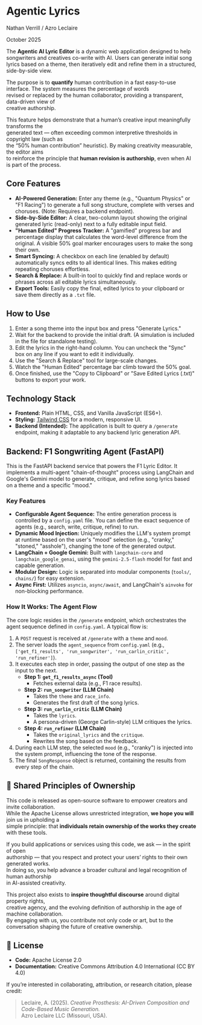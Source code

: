 # Agentic Lyrics

Nathan Verrill / Azro Leclaire

October 2025

The **Agentic AI Lyric Editor** is a dynamic web application designed to help songwriters and creatives co-write with AI. Users can generate initial song lyrics based on a theme, then iteratively edit and refine them in a structured, side-by-side view.

The purpose is to **quantify** human contribution in a fast easy-to-use interface. The system measures the percentage of words  
revised or replaced by the human collaborator, providing a transparent, data-driven view of  
creative authorship.

This feature helps demonstrate that a human’s creative input meaningfully transforms the  
generated text — often exceeding common interpretive thresholds in copyright law (such as  
the “50% human contribution” heuristic). By making creativity measurable, the editor aims  
to reinforce the principle that **human revision is authorship**, even when AI is part of the process.

## Core Features

- **AI-Powered Generation:** Enter any theme (e.g., "Quantum Physics" or "F1 Racing") to generate a full song structure, complete with verses and choruses. (Note: Requires a backend endpoint).
- **Side-by-Side Editor:** A clear, two-column layout showing the original generated lyric (read-only) next to a fully editable input field.
- **"Human Edited" Progress Tracker:** A "gamified" progress bar and percentage display that calculates the word-level difference from the original. A visible 50% goal marker encourages users to make the song their own.
- **Smart Syncing:** A checkbox on each line (enabled by default) automatically syncs edits to all identical lines. This makes editing repeating choruses effortless.
- **Search & Replace:** A built-in tool to quickly find and replace words or phrases across all editable lyrics simultaneously.
- **Export Tools:** Easily copy the final, edited lyrics to your clipboard or save them directly as a `.txt` file.

## How to Use

1.  Enter a song theme into the input box and press "Generate Lyrics."
2.  Wait for the backend to provide the initial draft. (A simulation is included in the file for standalone testing).
3.  Edit the lyrics in the right-hand column. You can uncheck the "Sync" box on any line if you want to edit it individually.
4.  Use the "Search & Replace" tool for large-scale changes.
5.  Watch the "Human Edited" percentage bar climb toward the 50% goal.
6.  Once finished, use the "Copy to Clipboard" or "Save Edited Lyrics (.txt)" buttons to export your work.

## Technology Stack

- **Frontend:** Plain HTML, CSS, and Vanilla JavaScript (ES6+).
- **Styling:** [Tailwind CSS](https://tailwindcss.com/) for a modern, responsive UI.
- **Backend (Intended):** The application is built to query a `/generate` endpoint, making it adaptable to any backend lyric generation API.

## Backend: F1 Songwriting Agent (FastAPI)

This is the FastAPI backend service that powers the F1 Lyric Editor. It implements a multi-agent "chain-of-thought" process using LangChain and Google's Gemini model to generate, critique, and refine song lyrics based on a theme and a specific "mood."

### Key Features

- **Configurable Agent Sequence:** The entire generation process is controlled by a `config.yaml` file. You can define the exact sequence of agents (e.g., search, write, critique, refine) to run.
- **Dynamic Mood Injection:** Uniquely modifies the LLM's system prompt at runtime based on the user's "mood" selection (e.g., "cranky," "stoned," "asshole"), changing the tone of the generated output.
- **LangChain + Google Gemini:** Built with `langchain-core` and `langchain_google_genai`, using the `gemini-2.5-flash` model for fast and capable generation.
- **Modular Design:** Logic is separated into modular components (`tools/`, `chains/`) for easy extension.
- **Async First:** Utilizes `asyncio`, `async/await`, and LangChain's `ainvoke` for non-blocking performance.

### How It Works: The Agent Flow

The core logic resides in the `/generate` endpoint, which orchestrates the agent sequence defined in `config.yaml`. A typical flow is:

1.  A `POST` request is received at `/generate` with a `theme` and `mood`.
2.  The server loads the `agent_sequence` from `config.yaml` (e.g., `['get_f1_results', 'run_songwriter', 'run_carlin_critic', 'run_refiner']`).
3.  It executes each step in order, passing the output of one step as the input to the next.
    - **Step 1: `get_f1_results_async` (Tool)**
      - Fetches external data (e.g., F1 race results).
    - **Step 2: `run_songwriter` (LLM Chain)**
      - Takes the `theme` and `race_info`.
      - Generates the first draft of the song lyrics.
    - **Step 3: `run_carlin_critic` (LLM Chain)**
      - Takes the `lyrics`.
      - A persona-driven (George Carlin-style) LLM critiques the lyrics.
    - **Step 4: `run_refiner` (LLM Chain)**
      - Takes the `original_lyrics` and the `critique`.
      - Rewrites the song based on the feedback.
4.  During each LLM step, the selected `mood` (e.g., "cranky") is injected into the system prompt, influencing the tone of the response.
5.  The final `SongResponse` object is returned, containing the results from every step of the chain.

## 🤝 Shared Principles of Ownership

This code is released as open-source software to empower creators and invite collaboration.  
While the Apache License allows unrestricted integration, **we hope you will** join us in upholding a  
simple principle: that **individuals retain ownership of the works they create** with these tools.

If you build applications or services using this code, we ask — in the spirit of open  
authorship — that you respect and protect your users’ rights to their own generated works.  
In doing so, you help advance a broader cultural and legal recognition of human authorship  
in AI-assisted creativity.

This project also exists to **inspire thoughtful discourse** around digital property rights,  
creative agency, and the evolving definition of authorship in the age of machine collaboration.  
By engaging with us, you contribute not only code or art, but to the  
conversation shaping the future of creative ownership.

## 🧠 License

- **Code:** Apache License 2.0
- **Documentation:** Creative Commons Attribution 4.0 International (CC BY 4.0)

If you’re interested in collaborating, attribution, or research citation, please credit:

> Leclaire, A. (2025). _Creative Prosthesis: AI-Driven Composition and Code-Based Music Generation._  
> Azro Leclaire LLC (Missouri, USA).
